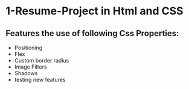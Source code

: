 # 1-Resume-Project in Html and CSS
## Features the use of following Css Properties:
- Positioning
- Flex
- Custom border radius
- Image Filters
- Shadows
- testing new features


